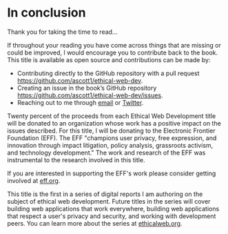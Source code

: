 # In conclusion

Thank you for taking the time to read...

If throughout your reading you have come across things that are missing or could be improved, I would encourage you to contribute back to the book. This title is available as open source and contributions can be made by:

- Contributing directly to the GitHub repository with a pull request <https://github.com/ascott1/ethical-web-dev>.
- Creating an issue in the book’s GitHub repository <https://github.com/ascott1/ethical-web-dev/issues>.
- Reaching out to me through [email](mailto:adamdscott@protonmail.com) or [Twitter](https://twitter.com/adamdscott).

Twenty percent of the proceeds from each Ethical Web Development title will be donated to an organization whose work has a positive impact on the issues described. For this title, I will be donating to the Electronic Frontier Foundation (EFF). The EFF "champions user privacy, free expression, and innovation through impact litigation, policy analysis, grassroots activism, and technology development." The work and research of the EFF was instrumental to the research involved in this title.

If you are interested in supporting the EFF's work please consider getting involved at [eff.org](https://www.eff.org).

This title is the first in a series of digital reports I am authoring on the subject of ethical web development. Future titles in the series will cover building web applications that work everywhere, building web applications that respect a user's privacy and security, and working with development peers. You can learn more about the series at [ethicalweb.org](https://ethicalweb.org).
